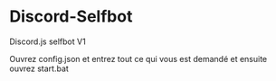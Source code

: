 # Discord-Selfbot
Discord.js selfbot V1

Ouvrez config.json et entrez tout ce qui vous est demandé et ensuite ouvrez start.bat
